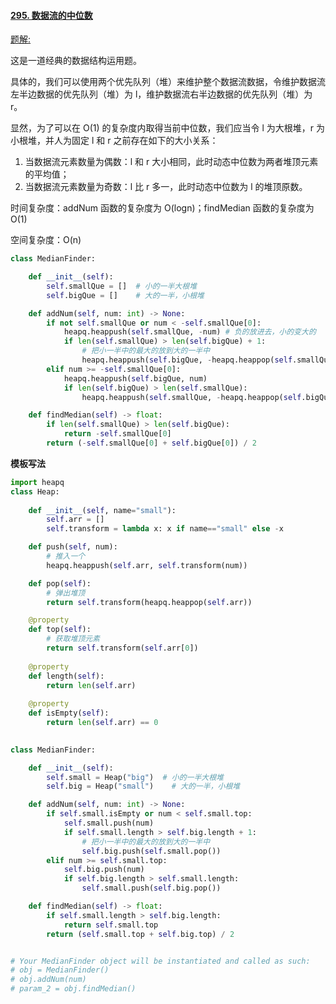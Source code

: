 #### [295. 数据流的中位数](https://leetcode-cn.com/problems/find-median-from-data-stream/)

[题解:](https://leetcode-cn.com/problems/find-median-from-data-stream/solution/gong-shui-san-xie-jing-dian-shu-ju-jie-g-pqy8/)

这是一道经典的数据结构运用题。

具体的，我们可以使用两个优先队列（堆）来维护整个数据流数据，令维护数据流左半边数据的优先队列（堆）为 l，维护数据流右半边数据的优先队列（堆）为 r。

显然，为了可以在 O(1) 的复杂度内取得当前中位数，我们应当令 l 为大根堆，r 为小根堆，并人为固定 l 和 r 之前存在如下的大小关系：

1. 当数据流元素数量为偶数：l 和 r 大小相同，此时动态中位数为两者堆顶元素的平均值；
2. 当数据流元素数量为奇数：l 比 r 多一，此时动态中位数为 l 的堆顶原数。

时间复杂度：addNum 函数的复杂度为 O(logn)；findMedian 函数的复杂度为 O(1)

空间复杂度：O(n)

```python
class MedianFinder:

    def __init__(self):
        self.smallQue = []  # 小的一半大根堆
        self.bigQue = []    # 大的一半，小根堆

    def addNum(self, num: int) -> None:
        if not self.smallQue or num < -self.smallQue[0]:
            heapq.heappush(self.smallQue, -num) # 负的放进去，小的变大的
            if len(self.smallQue) > len(self.bigQue) + 1:
                # 把小一半中的最大的放到大的一半中
                heapq.heappush(self.bigQue, -heapq.heappop(self.smallQue))
        elif num >= -self.smallQue[0]:
            heapq.heappush(self.bigQue, num)
            if len(self.bigQue) > len(self.smallQue):
                heapq.heappush(self.smallQue, -heapq.heappop(self.bigQue))

    def findMedian(self) -> float:
        if len(self.smallQue) > len(self.bigQue):
            return -self.smallQue[0]
        return (-self.smallQue[0] + self.bigQue[0]) / 2
```

**模板写法**

```python
import heapq
class Heap:
    
    def __init__(self, name="small"):
        self.arr = []
        self.transform = lambda x: x if name=="small" else -x

    def push(self, num):
        # 推入一个
        heapq.heappush(self.arr, self.transform(num))

    def pop(self):
        # 弹出堆顶
        return self.transform(heapq.heappop(self.arr))

    @property
    def top(self):
        # 获取堆顶元素
        return self.transform(self.arr[0])
    
    @property
    def length(self):
        return len(self.arr)
    
    @property
    def isEmpty(self):
        return len(self.arr) == 0
    

class MedianFinder:

    def __init__(self):
        self.small = Heap("big")  # 小的一半大根堆
        self.big = Heap("small")    # 大的一半，小根堆

    def addNum(self, num: int) -> None:
        if self.small.isEmpty or num < self.small.top:
            self.small.push(num)
            if self.small.length > self.big.length + 1:
                # 把小一半中的最大的放到大的一半中
                self.big.push(self.small.pop())
        elif num >= self.small.top:
            self.big.push(num)
            if self.big.length > self.small.length:
                self.small.push(self.big.pop())

    def findMedian(self) -> float:
        if self.small.length > self.big.length:
            return self.small.top
        return (self.small.top + self.big.top) / 2


# Your MedianFinder object will be instantiated and called as such:
# obj = MedianFinder()
# obj.addNum(num)
# param_2 = obj.findMedian()
```
